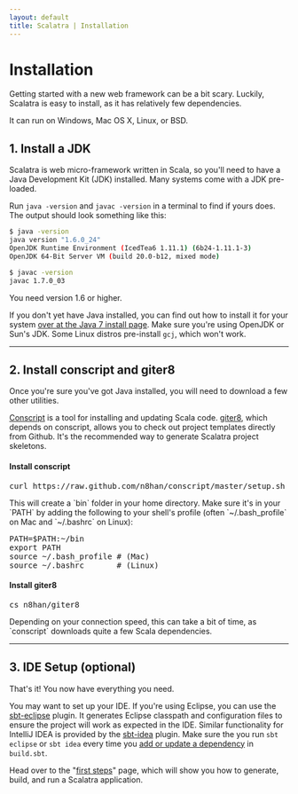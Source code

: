 ```yaml
---
layout: default
title: Scalatra | Installation
---
```


<div class="page-header">
  <h1>Installation</h1>
</div>

Getting started with a new web framework can be a bit scary.
Luckily, Scalatra is easy to install, as it has relatively few dependencies.

It can run on Windows, Mac OS X, Linux, or BSD.

## 1. Install a JDK

Scalatra is web micro-framework written in Scala, so you'll need to have a
Java Development Kit (JDK) installed.
Many systems come with a JDK pre-loaded.

Run `java -version` and `javac -version` in a terminal to find if yours
does. The output should look something like this:

```sh
$ java -version
java version "1.6.0_24"
OpenJDK Runtime Environment (IcedTea6 1.11.1) (6b24-1.11.1-3)
OpenJDK 64-Bit Server VM (build 20.0-b12, mixed mode)
```

```sh
$ javac -version
javac 1.7.0_03
```

You need version 1.6 or higher.

If you don't yet have Java installed, you can find out how to install
it for your system
<a href="http://docs.oracle.com/javase/7/docs/webnotes/install/index.html">
over at the Java 7 install page</a>.
Make sure you're using OpenJDK or Sun's JDK.
Some Linux distros pre-install `gcj`, which won't work.

----

## 2. Install conscript and giter8

Once you're sure you've got Java installed, you will need to download a few
other utilities.

[Conscript](https://github.com/n8han/conscript) is a tool for installing and
updating Scala code.
[giter8](https://github.com/n8han/giter8/), which depends on conscript, allows you to check out project templates directly from Github.
It's the recommended way to generate Scalatra project skeletons.

<h4>Install conscript</h4>
  <pre>curl https://raw.github.com/n8han/conscript/master/setup.sh | sh</pre>

  <p>
    This will create a `bin` folder in your home directory.
    Make sure it's in your `PATH` by adding the following to your shell's
    profile (often `~/.bash_profile` on Mac and `~/.bashrc` on Linux):
  </p>

<pre>
PATH=$PATH:~/bin
export PATH
source ~/.bash_profile # (Mac)
source ~/.bashrc       # (Linux)
</pre>

<h4>Install giter8</h4>
  <pre>cs n8han/giter8</pre>

  <p>Depending on your connection speed, this can take a bit of time, as
  `conscript` downloads quite a few Scala dependencies.</p>

----

## 3. IDE Setup (optional)

That's it! You now have everything you need.

You may want to set up your IDE. If you're using Eclipse, you can use the [sbt-eclipse](https://github.com/typesafehub/sbteclipse) plugin.
It generates Eclipse classpath and configuration files to ensure the project will work as expected in the IDE.
Similar functionality for IntelliJ IDEA is provided by the [sbt-idea](https://github.com/mpeltonen/sbt-idea) plugin.
Make sure the you run `sbt eclipse` or `sbt idea` every time you [add or update a dependency](understanding-scalatra.html) in `build.sbt`.

Head over to the "[first steps](first-steps.html)" page, which will show you how to generate, build, and run a Scalatra application.
